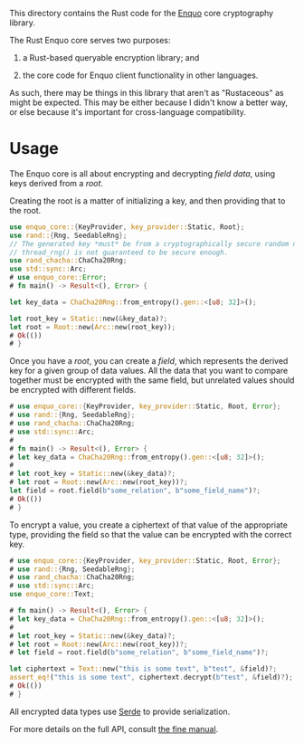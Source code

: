 This directory contains the Rust code for the [Enquo](https://enquo.org) core cryptography library.

The Rust Enquo core serves two purposes:

1. a Rust-based queryable encryption library; and

2. the core code for Enquo client functionality in other languages.

As such, there may be things in this library that aren't as "Rustaceous" as might be expected.
This may be either because I didn't know a better way, or else because it's important for cross-language compatibility.


# Usage

The Enquo core is all about encrypting and decrypting *field data*, using keys derived from a *root*.

Creating the root is a matter of initializing a key, and then providing that to the root.

```rust
use enquo_core::{KeyProvider, key_provider::Static, Root};
use rand::{Rng, SeedableRng};
// The generated key *must* be from a cryptographically secure random number generator;
// thread_rng() is not guaranteed to be secure enough.
use rand_chacha::ChaCha20Rng;
use std::sync::Arc;
# use enquo_core::Error;
# fn main() -> Result<(), Error> {

let key_data = ChaCha20Rng::from_entropy().gen::<[u8; 32]>();

let root_key = Static::new(&key_data)?;
let root = Root::new(Arc::new(root_key));
# Ok(())
# }
```

Once you have a *root*, you can create a *field*, which represents the derived key for a given group of data values.
All the data that you want to compare together must be encrypted with the same field, but unrelated values should be encrypted with different fields.

```rust
# use enquo_core::{KeyProvider, key_provider::Static, Root, Error};
# use rand::{Rng, SeedableRng};
# use rand_chacha::ChaCha20Rng;
# use std::sync::Arc;
#
# fn main() -> Result<(), Error> {
# let key_data = ChaCha20Rng::from_entropy().gen::<[u8; 32]>();
#
# let root_key = Static::new(&key_data)?;
# let root = Root::new(Arc::new(root_key))?;
let field = root.field(b"some_relation", b"some_field_name")?;
# Ok(())
# }
```

To encrypt a value, you create a ciphertext of that value of the appropriate type, providing the field so that the value can be encrypted with the correct key.

```rust
# use enquo_core::{KeyProvider, key_provider::Static, Root, Error};
# use rand::{Rng, SeedableRng};
# use rand_chacha::ChaCha20Rng;
# use std::sync::Arc;
use enquo_core::Text;

# fn main() -> Result<(), Error> {
# let key_data = ChaCha20Rng::from_entropy().gen::<[u8; 32]>();
#
# let root_key = Static::new(&key_data)?;
# let root = Root::new(Arc::new(root_key))?;
# let field = root.field(b"some_relation", b"some_field_name")?;

let ciphertext = Text::new("this is some text", b"test", &field)?;
assert_eq!("this is some text", ciphertext.decrypt(b"test", &field)?);
# Ok(())
# }
```

All encrypted data types use [Serde](https://docs.rs/serde/latest/serde/) to provide serialization.

For more details on the full API, consult [the fine manual](https://docs.rs/enquo-core/latest/enquo_core/).
